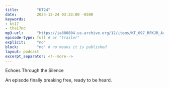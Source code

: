 ```yaml
---
title:        "KT24"
date:         2024-12-24 03:33:00 -0500
keywords:
- kt17
- the17nd
mp3-url:      "https://ia800804.us.archive.org/12/items/KT_697_RFKJR_AriShaffir/KT%20%23697%20-%20RFK%20JR%20%2B%20ARI%20SHAFFIR.mp3"
episode-type: full # or "trailer"
explicit:     "no"
block:        "no" # no means it is published
layout: podcast
excerpt_separator: <!--more-->
---
```

<!--more-->

Echoes Through the Silence

An episode finally breaking free, ready to be heard.